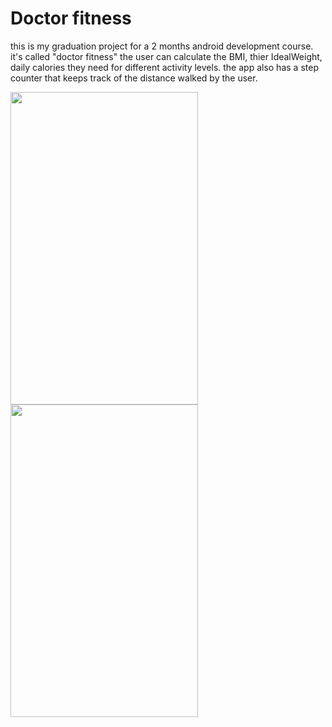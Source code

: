 # Doctor fitness

this is my graduation project for a 2 months android development course.
it's called "doctor fitness" the user can calculate the BMI, thier IdealWeight, daily calories they need for different activity levels.
the app also has a step counter that keeps track of the distance walked by the user.

<img src = "https://user-images.githubusercontent.com/58495398/104923155-59246c80-59a4-11eb-911a-c3212919e592.png" width = "300" height = "500" />


<img src = "https://user-images.githubusercontent.com/58495398/104923132-50339b00-59a4-11eb-8025-c3bf3beb0258.png" width = "300" height = "500" />

